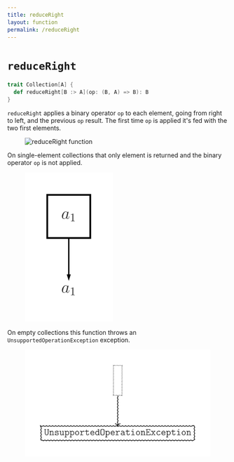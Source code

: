 ```yaml
---
title: reduceRight
layout: function
permalink: /reduceRight
---
```


# `reduceRight`

~~~ scala
trait Collection[A] {
  def reduceRight[B :> A](op: (B, A) => B): B
}
~~~

`reduceRight` applies a binary operator `op` to each element, going from right to left, and the previous `op` result. The first time `op` is applied it's fed with the two first elements.

<figure class="diagram">
  <img src="images/reduceRight.1.svg" alt="reduceRight function">
  <!-- <figcaption class="diagram-desc"></figcaption> -->
</figure>

On single-element collections that only element is returned and the binary operator `op` is not applied.

<figure class="diagram">
  <img src="images/reduceRight.2.svg" alt="reduceRight function">
  <!-- <figcaption class="diagram-desc"></figcaption> -->
</figure>

On empty collections this function throws an `UnsupportedOperationException` exception.

<figure class="diagram">
  <img src="images/reduceRight.3.svg" alt="reduceRight function">
  <!-- <figcaption class="diagram-desc"></figcaption> -->
</figure>
